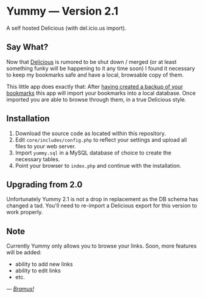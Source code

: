 # Yummy — Version 2.1

A self hosted Delicious (with del.icio.us import).


## Say What?

Now that [Delicious](http://del.icio.us/) is rumored to be shut down / merged (or at least something funky will be happening to it any time soon) I found it necessary to keep my bookmarks safe and have a local, browsable copy of them.

This little app does exactly that: After [having created a backup of your bookmarks](https://secure.delicious.com/settings/bookmarks/export) this app will import your bookmarks into a local database.
Once imported you are able to browse through them, in a true Delicious style.


## Installation

1) Download the source code as located within this repository.
2) Edit `core/includes/config.php` to reflect your settings and upload all files to your web server.
3) Import `yummy.sql` in a MySQL database of choice to create the necessary tables.
4) Point your browser to `index.php` and continue with the installation.

## Upgrading from 2.0

Unfortunately Yummy 2.1 is not a drop in replacement as the DB schema has changed a tad.
You'll need to re-import a Delicious export for this version to work properly.

## Note

Currently Yummy only allows you to browse your links. Soon, more features will be added:
- ability to add new links
- ability to edit links
- etc.


_— [Bramus!](http://www.bram.us/)_